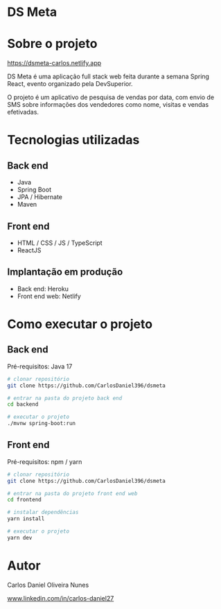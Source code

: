 # DS Meta

# Sobre o projeto

https://dsmeta-carlos.netlify.app

DS Meta é uma aplicação full stack web feita durante a semana Spring React, evento organizado pela DevSuperior.

O projeto é um aplicativo de pesquisa de vendas por data, com envio de SMS sobre informações dos vendedores como nome, visitas e vendas efetivadas.

# Tecnologias utilizadas
## Back end

- Java
- Spring Boot
- JPA / Hibernate
- Maven
## Front end

- HTML / CSS / JS / TypeScript
- ReactJS

## Implantação em produção
- Back end: Heroku
- Front end web: Netlify

# Como executar o projeto

## Back end
Pré-requisitos: Java 17

```bash
# clonar repositório
git clone https://github.com/CarlosDaniel396/dsmeta

# entrar na pasta do projeto back end
cd backend

# executar o projeto
./mvnw spring-boot:run
```

## Front end
Pré-requisitos: npm / yarn

```bash
# clonar repositório
git clone https://github.com/CarlosDaniel396/dsmeta

# entrar na pasta do projeto front end web
cd frontend

# instalar dependências
yarn install

# executar o projeto
yarn dev
```


# Autor

Carlos Daniel Oliveira Nunes

www.linkedin.com/in/carlos-daniel27
